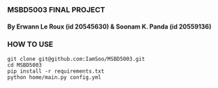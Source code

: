 ### MSBD5003 FINAL PROJECT
#### By Erwann Le Roux (id 20545630) & Soonam K. Panda (id 20559136)

### HOW TO USE
```
git clone git@github.com:IamSoo/MSBD5003.git
cd MSBD5003
pip install -r requirements.txt
python home/main.py config.yml
```

